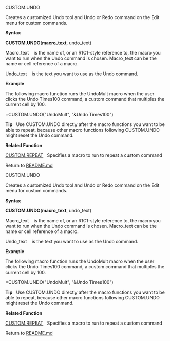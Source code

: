 CUSTOM.UNDO

Creates a customized Undo tool and Undo or Redo command on the Edit menu
for custom commands.

**Syntax**

**CUSTOM.UNDO**(**macro\_text**, undo\_text)

Macro\_text    is the name of, or an R1C1-style reference to, the macro
you want to run when the Undo command is chosen. Macro\_text can be the
name or cell reference of a macro.

Undo\_text    is the text you want to use as the Undo command.

**Example**

The following macro function runs the UndoMult macro when the user
clicks the Undo Times100 command, a custom command that multiples the
current cell by 100.

\=CUSTOM.UNDO("UndoMult", "\&Undo Times100")

**Tip**   Use CUSTOM.UNDO directly after the macro functions you want to
be able to repeat, because other macro functions following CUSTOM.UNDO
might reset the Undo command.

**Related Function**

[CUSTOM.REPEAT](CUSTOM.REPEAT.md)   Specifies a macro to run to repeat a custom command



Return to [README.md](README.md)

CUSTOM.UNDO

Creates a customized Undo tool and Undo or Redo command on the Edit menu
for custom commands.

**Syntax**

**CUSTOM.UNDO**(**macro\_text**, undo\_text)

Macro\_text    is the name of, or an R1C1-style reference to, the macro
you want to run when the Undo command is chosen. Macro\_text can be the
name or cell reference of a macro.

Undo\_text    is the text you want to use as the Undo command.

**Example**

The following macro function runs the UndoMult macro when the user
clicks the Undo Times100 command, a custom command that multiples the
current cell by 100.

\=CUSTOM.UNDO("UndoMult", "\&Undo Times100")

**Tip**   Use CUSTOM.UNDO directly after the macro functions you want to
be able to repeat, because other macro functions following CUSTOM.UNDO
might reset the Undo command.

**Related Function**

[CUSTOM.REPEAT](CUSTOM.REPEAT.md)   Specifies a macro to run to repeat a custom command



Return to [README.md](README.md)

